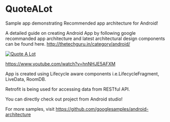 # QuoteALot 

Sample app demonstrating Recommended app architecture for Android!

A detailed guide on creating Android App by following google recommanded app architecture and latest architectural design components can be found here. http://thetechguru.in/category/android/



[![Quote A Lot](https://img.youtube.com/vi/hnNHJE5AFXM/0.jpg)](https://www.youtube.com/watch?v=hnNHJE5AFXM)

https://www.youtube.com/watch?v=hnNHJE5AFXM

App is created using Lifecycle aware components i.e.LifecycleFragment, LiveData, RoomDB.

Retrofit is being used for accessing data from RESTful API.

You can directly check out project from Android studio!

For more samples, visit https://github.com/googlesamples/android-architecture
